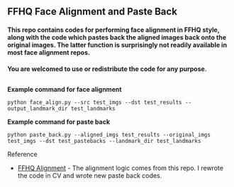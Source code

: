 ## FFHQ Face Alignment and Paste Back
#### This repo contains codes for performing face alignment in FFHQ style, along with the code which pastes back the aligned images back onto the original images. The latter function is surprisingly not readily available in most face alignment repos.
#### You are welcomed to use or redistribute the code for any purpose.
##

**Example command for face alignment**
```
python face_align.py --src test_imgs --dst test_results --output_landmark_dir test_landmarks
```

**Example command for paste back**
```
python paste_back.py --aligned_imgs test_results --original_imgs test_imgs --dst test_pastebacks --landmark_dir test_landmarks
```

Reference
- [FFHQ Alignment](https://github.com/happy-jihye/FFHQ-Alignment/tree/master/FFHQ-Alignmnet) - The alignment logic comes from this repo. I rewrote the code in CV and wrote new paste back codes.